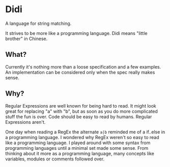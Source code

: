 # Didi

A language for string matching.

It strives to be more like a programming language. Didi means "little brother" in Chinese.



## What?

Currently it's nothing more than a loose specification and a few examples. An implementation can be considered only when the spec really makes sense.



## Why?

Regular Expressions are well known for being hard to read. It might look great for replacing "a" with "b", but as soon as you do more complicated stuff the fun is over. Code should be easy to read by humans. Regular Expressions aren't.
  
One day when reading a RegEx the alternate `a|b` reminded me of a if..else in a programming language. I wondered why RegEx weren't so easy to read like a programming language. I played around with some syntax from programming languages until a minimal set made some sense. From thinking about it more as a programming language, many concepts like variables, modules or comments followed over.

